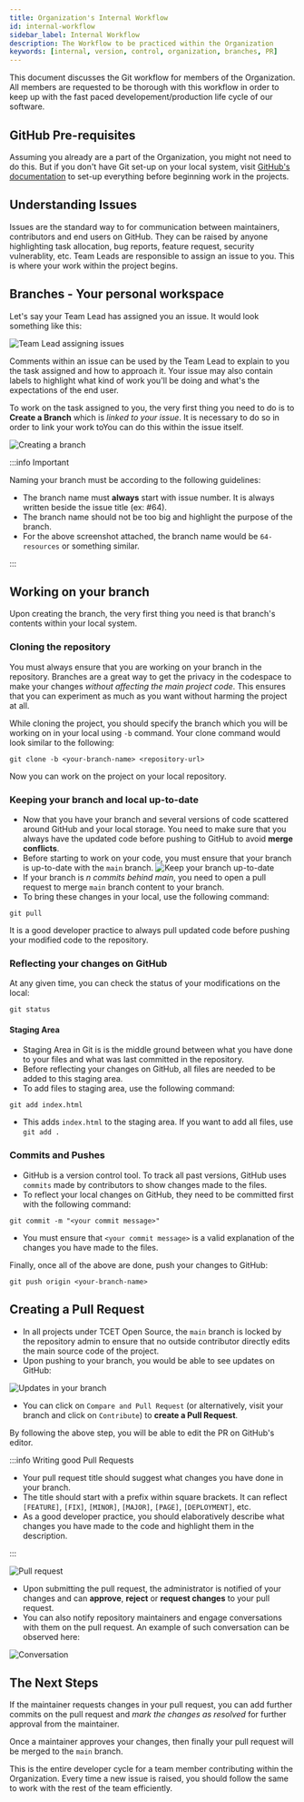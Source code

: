 ```yaml
---
title: Organization's Internal Workflow
id: internal-workflow
sidebar_label: Internal Workflow
description: The Workflow to be practiced within the Organization
keywords: [internal, version, control, organization, branches, PR]
---
```


This document discusses the Git workflow for members of the Organization. All members are requested to be thorough with this workflow in order to keep up with the fast paced developement/production life cycle of our software.

## GitHub Pre-requisites
Assuming you already are a part of the Organization, you might not need to do this. But if you don't have Git set-up on your local system, visit [GitHub's documentation](https://docs.github.com/en/get-started/quickstart/set-up-git#setting-up-git) to set-up everything before beginning work in the projects.

## Understanding Issues
Issues are the standard way to for communication between maintainers, contributors and end users on GitHub. They can be raised by anyone highlighting task allocation, bug reports, feature request, security vulnerablity, etc. Team Leads are responsible to assign an issue to you. This is where your work within the project begins.

## Branches - Your personal workspace
Let's say your Team Lead has assigned you an issue. It would look something like this:

![Team Lead assigning issues](issue-assigning.png)

Comments within an issue can be used by the Team Lead to explain to you the task assigned and how to approach it. Your issue may also contain labels to highlight what kind of work you'll be doing and what's the expectations of the end user.

To work on the task assigned to you, the very first thing you need to do is to **Create a Branch** which is *linked to your issue*. It is necessary to do so in order to link your work toYou can do this within the issue itself.

![Creating a branch](create-branch.png)

:::info Important

Naming your branch must be according to the following guidelines:
- The branch name must **always** start with issue number. It is always written beside the issue title (ex: #64).
- The branch name should not be too big and highlight the purpose of the branch.
- For the above screenshot attached, the branch name would be `64-resources` or something similar.

:::

## Working on your branch
Upon creating the branch, the very first thing you need is that branch's contents within your local system.

### Cloning the repository
You must always ensure that you are working on your branch in the repository. Branches are a great way to get the privacy in the codespace to make your changes *without affecting the main project code*. This ensures that you can experiment as much as you want without harming the project at all.

While cloning the project, you should specify the branch which you will be working on in your local using `-b` command. Your clone command would look similar to the following:
```
git clone -b <your-branch-name> <repository-url>
```
Now you can work on the project on your local repository.

### Keeping your branch and local up-to-date
- Now that you have your branch and several versions of code scattered around GitHub and your local storage. You need to make sure that you always have the updated code before pushing to GitHub to avoid **merge conflicts**.
- Before starting to work on your code, you must ensure that your branch is up-to-date with the `main` branch.
![Keep your branch up-to-date](update-branch.png)
- If your branch is *n commits behind main*, you need to open a pull request to merge `main` branch content to your branch.
- To bring these changes in your local, use the following command:
```
git pull
```

It is a good developer practice to always pull updated code before pushing your modified code to the repository.

### Reflecting your changes on GitHub

At any given time, you can check the status of your modifications on the local:
```
git status
```

#### Staging Area
- Staging Area in Git is is the middle ground between what you have done to your files and what was last committed in the repository.
- Before reflecting your changes on GitHub, all files are needed to be added to this staging area.
- To add files to staging area, use the following command:
```
git add index.html
```
- This adds `index.html` to the staging area. If you want to add all files, use `git add .`

### Commits and Pushes
- GitHub is a version control tool. To track all past versions, GitHub uses `commits` made by contributors to show changes made to the files.
- To reflect your local changes on GitHub, they need to be committed first with the following command:
```
git commit -m "<your commit message>"
```
- You must ensure that `<your commit message>` is a valid explanation of the changes you have made to the files.

Finally, once all of the above are done, push your changes to GitHub:
```
git push origin <your-branch-name>
```

## Creating a Pull Request
- In all projects under TCET Open Source, the `main` branch is locked by the repository admin to ensure that no outside contributor directly edits the main source code of the project.
- Upon pushing to your branch, you would be able to see updates on GitHub:

![Updates in your branch](branch-update.png)

- You can click on `Compare and Pull Request` (or alternatively, visit your branch and click on `Contribute`) to **create a Pull Request**.

By following the above step, you will be able to edit the PR on GitHub's editor.

:::info Writing good Pull Requests

- Your pull request title should suggest what changes you have done in your branch.
- The title should start with a prefix within square brackets. It can reflect `[FEATURE]`, `[FIX]`, `[MINOR]`, `[MAJOR]`, `[PAGE]`, `[DEPLOYMENT]`, etc.
- As a good developer practice, you should elaboratively describe what changes you have made to the code and highlight them in the description.

:::

![Pull request](pull-request.png)

- Upon submitting the pull request, the administrator is notified of your changes and can **approve**, **reject** or **request changes** to your pull request.
- You can also notify repository maintainers and engage conversations with them on the pull request. An example of such conversation can be observed here:

![Conversation](conversation.png)

## The Next Steps
If the maintainer requests changes in your pull request, you can add further commits on the pull request and *mark the changes as resolved* for further approval from the maintainer.

Once a maintainer approves your changes, then finally your pull request will be merged to the `main` branch.

This is the entire developer cycle for a team member contributing within the Organization. Every time a new issue is raised, you should follow the same to work with the rest of the team efficiently.